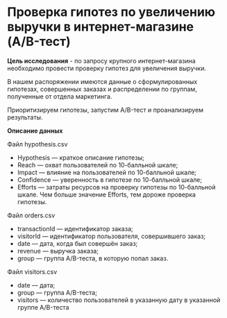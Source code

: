# Проверка гипотез по увеличению выручки в интернет-магазине (A/B-тест)


**Цель исследования** - по запросу крупного интернет-магазина необходимо провести проверку гипотез для увеличения выручки.

В нашем распоряжении имеются данные о сформулированных гипотезах, совершенных заказах и распределении по группам, полученные от отдела маркетинга.

Приоритизируем гипотезы, запустим A/B-тест и проанализируем результаты.

**Описание данных**

Файл hypothesis.csv

- Hypothesis — краткое описание гипотезы;
- Reach — охват пользователей по 10-балльной шкале;
- Impact — влияние на пользователей по 10-балльной шкале;
- Confidence — уверенность в гипотезе по 10-балльной шкале;
- Efforts — затраты ресурсов на проверку гипотезы по 10-балльной шкале. Чем больше значение Efforts, тем дороже проверка гипотезы.

Файл orders.csv

- transactionId — идентификатор заказа;
- visitorId — идентификатор пользователя, совершившего заказ;
- date — дата, когда был совершён заказ;
- revenue — выручка заказа;
- group — группа A/B-теста, в которую попал заказ.

Файл visitors.csv

- date — дата;
- group — группа A/B-теста;
- visitors — количество пользователей в указанную дату в указанной группе A/B-теста
